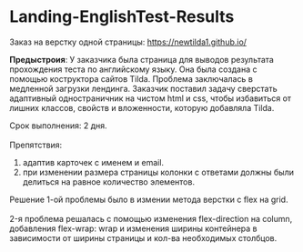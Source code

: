 # Landing-EnglishTest-Results
Заказ на верстку одной страницы:
https://newtilda1.github.io/

<strong>Предыстроия</strong>:
У заказчика была страница для выводов результата прохождения теста по английскому языку. Она была создана с помощью коструктора сайтов Tilda.
Проблема заключалась в медленной загрузки лендинга.
Заказчик поставил задачу сверстать адаптивный одностраничник на чистом html и css, чтобы избавиться от лишних классов, свойств и вложенности, которую добавляла Tilda.

Срок выполнения: 2 дня.<br><br>
Препятствия: <br>
1. адаптив карточек с именем и email. <br>
2. при изменении размера страницы колонки с ответами должны были делиться на равное количество элементов.<br>

Решение 1-ой проблемы было в измении метода верстки с flex на grid. <br><br>
2-я проблема решалась с помощью изменения flex-direction на column, добавления flex-wrap: wrap и изменения ширины контейнера в зависимости от ширины страницы и кол-ва необходимых столбцов.
